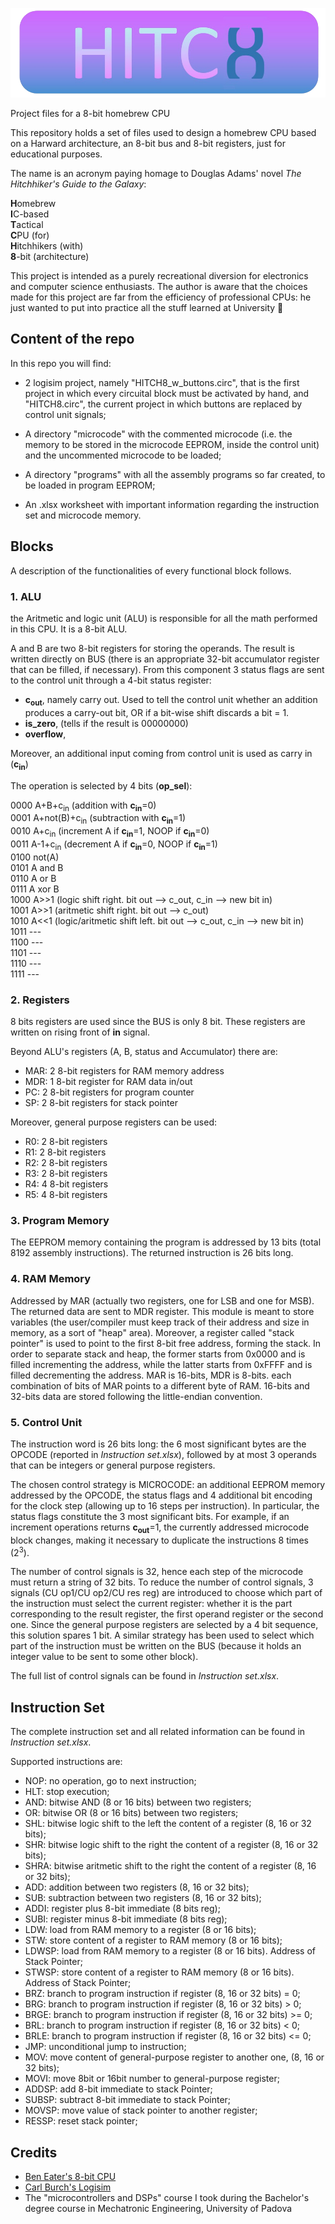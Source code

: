 ![logo](https://raw.githubusercontent.com/edopast/HITCH8/master/hitch8graphic.png)

Project files for a 8-bit homebrew CPU

This repository holds a set of files used to design a homebrew CPU based on a Harward architecture, an 8-bit bus and 8-bit registers, just for educational purposes.

The name is an acronym paying homage to Douglas Adams' novel _The Hitchhiker's Guide to the Galaxy_:

**H**omebrew\
**I**C-based\
**T**actical\
**C**PU (for)\
**H**itchhikers (with)\
**8**-bit (architecture)

This project is intended as a purely recreational diversion for electronics and computer science enthusiasts. The author is aware that the choices made for this project are far from the efficiency of professional CPUs: he just wanted to put into practice all the stuff learned at University :slightly_smiling_face:

## Content of the repo

In this repo you will find:

- 2 logisim project, namely "HITCH8_w_buttons.circ", that is the first project in which every circuital block must be activated by hand, and "HITCH8.circ", the current project in which buttons are replaced by control unit signals;

- A directory "microcode" with the commented microcode (i.e. the memory to be stored in the microcode EEPROM, inside the control unit) and the uncommented microcode to be loaded;

- A directory "programs" with all the assembly programs so far created, to be loaded in program EEPROM;

- An .xlsx worksheet with important information regarding the instruction set and microcode memory.

## Blocks

A description of the functionalities of every functional block follows.

### 1. ALU

the Aritmetic and logic unit (ALU) is responsible for all the math performed in this CPU. It is a 8-bit ALU.

A and B are two 8-bit registers for storing the operands. The result is written directly on BUS (there is an appropriate 32-bit accumulator register that can be filled, if necessary). From this component 3 status flags are sent to the control unit through a 4-bit status register:

- **c<sub>out</sub>**, namely carry out. Used to tell the control unit whether an addition produces a carry-out bit, OR if a bit-wise shift discards a bit = 1.
- **is_zero**, (tells if the result is 00000000)
- **overflow**,

Moreover, an additional input coming from control unit is used as carry in (**c<sub>in</sub>**)

The operation is selected by 4 bits (**op_sel**):

0000 A+B+c<sub>in</sub>        (addition with **c<sub>in</sub>**=0)\
0001 A+not(B)+c<sub>in</sub>   (subtraction with **c<sub>in</sub>**=1)\
0010 A+c<sub>in</sub>          (increment A if **c<sub>in</sub>**=1, NOOP if **c<sub>in</sub>**=0)\
0011 A-1+c<sub>in</sub>        (decrement A if **c<sub>in</sub>**=0, NOOP if **c<sub>in</sub>**=1)\
0100 not(A)\
0101 A and B\
0110 A or B\
0111 A xor B\
1000 A>>1            (logic shift right. bit out --> c_out, c_in --> new bit in)\
1001 A>>1            (aritmetic shift right. bit out --> c_out)\
1010 A<<1            (logic/aritmetic shift left. bit out --> c_out, c_in --> new bit in)\
1011 ---\
1100 ---\
1101 ---\
1110 ---\
1111 ---

### 2. Registers

8 bits registers are used since the BUS is only 8 bit. These registers are written on rising front of **in** signal.

Beyond ALU's registers (A, B, status and Accumulator) there are:

- MAR: 2 8-bit registers for RAM memory address
- MDR: 1 8-bit register for RAM data in/out
- PC: 2 8-bit registers for program counter
- SP: 2 8-bit registers for stack pointer

Moreover, general purpose registers can be used:

- R0: 2 8-bit registers
- R1: 2 8-bit registers
- R2: 2 8-bit registers
- R3: 2 8-bit registers
- R4: 4 8-bit registers
- R5: 4 8-bit registers

### 3. Program Memory

The EEPROM memory containing the program is addressed by 13 bits (total 8192 assembly instructions). The returned instruction is 26 bits long.

### 4. RAM Memory

Addressed by MAR (actually two registers, one for LSB and one for MSB). The returned data are sent to MDR register.
This module is meant to store variables (the user/compiler must keep track of their address and size in memory, as a sort of "heap" area). Moreover, a register called "stack pointer" is used to point to the first 8-bit free address, forming the stack. In order to separate stack and heap, the former starts from 0x0000 and is filled incrementing the address, while the latter starts from 0xFFFF and is filled decrementing the address.
MAR is 16-bits, MDR is 8-bits. each combination of bits of MAR points to a different byte of RAM. 16-bits and 32-bits data are stored following the little-endian convention.

### 5. Control Unit

The instruction word is 26 bits long: the 6 most significant bytes are the OPCODE (reported in _Instruction set.xlsx_), followed by at most 3 operands that can be integers or general purpose registers.

The chosen control strategy is MICROCODE: an additional EEPROM memory addressed by the OPCODE, the status flags and 4 additional bit encoding for the clock step (allowing up to 16 steps per instruction). In particular, the status flags constitute the 3 most significant bits. For example, if an increment operations returns **c<sub>out</sub>**=1, the currently addressed microcode block changes, making it necessary to duplicate the instructions 8 times (2<sup>3</sup>).

The number of control signals is 32, hence each step of the microcode must return a string of 32 bits. To reduce the number of control signals, 3 signals (CU op1/CU op2/CU res reg) are introduced to choose which part of the instruction must select the current register: whether it is the part corresponding to the result register, the first operand register or the second one. Since the general purpose registers are selected by a 4 bit sequence, this solution spares 1 bit.
A similar strategy has been used to select which part of the instruction must be written on the BUS (because it holds an integer value to be sent to some other block).

The full list of control signals can be found in _Instruction set.xlsx_.

## Instruction Set

The complete instruction set and all related information can be found in _Instruction set.xlsx_.

Supported instructions are:

- NOP: no operation, go to next instruction;
- HLT: stop execution;
- AND: bitwise AND (8 or 16 bits) between two registers;
- OR: bitwise OR (8 or 16 bits) between two registers;
- SHL: bitwise logic shift to the left the content of a register (8, 16 or 32 bits);
- SHR: bitwise logic shift to the right the content of a register (8, 16 or 32 bits);
- SHRA: bitwise aritmetic shift to the right the content of a register (8, 16 or 32 bits);
- ADD: addition between two registers (8, 16 or 32 bits);
- SUB: subtraction between two registers (8, 16 or 32 bits);
- ADDI: register plus 8-bit immediate (8 bits reg);
- SUBI: register minus 8-bit immediate (8 bits reg);
- LDW: load from RAM memory to a register (8 or 16 bits);
- STW: store content of a register to RAM memory (8 or 16 bits);
- LDWSP: load from RAM memory to a register (8 or 16 bits). Address of Stack Pointer;
- STWSP: store content of a register to RAM memory (8 or 16 bits). Address of Stack Pointer;
- BRZ: branch to program instruction if register (8, 16 or 32 bits) = 0;
- BRG: branch to program instruction if register (8, 16 or 32 bits) > 0;
- BRGE: branch to program instruction if register (8, 16 or 32 bits) >= 0;
- BRL: branch to program instruction if register (8, 16 or 32 bits) < 0;
- BRLE: branch to program instruction if register (8, 16 or 32 bits) <= 0;
- JMP: unconditional jump to instruction;
- MOV: move content of general-purpose register to another one, (8, 16 or 32 bits);
- MOVI: move 8bit or 16bit number to general-purpose register;
- ADDSP: add 8-bit immediate to stack Pointer;
- SUBSP: subtract 8-bit immediate to stack Pointer;
- MOVSP: move value of stack pointer to another register;
- RESSP: reset stack pointer;

## Credits

 - [Ben Eater's 8-bit CPU](https://eater.net/) 
 - [Carl Burch's Logisim](https://sourceforge.net/projects/circuit/)
 - The "microcontrollers and DSPs" course I took during the Bachelor's degree course in Mechatronic Engineering, University of Padova


